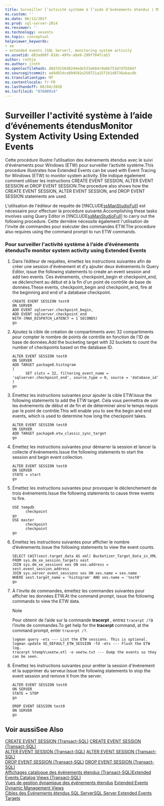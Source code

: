 ```yaml
---
title: Surveiller l’activité système à l’aide d’événements étendus | Microsoft Docs
ms.custom: ''
ms.date: 06/13/2017
ms.prod: sql-server-2014
ms.reviewer: ''
ms.technology: xevents
ms.topic: conceptual
helpviewer_keywords:
- xe
- extended events [SQL Server], monitoring system activity
ms.assetid: d83ad88f-818c-49fe-a9a9-299f704fca53
author: rothja
ms.author: jroth
ms.openlocfilehash: d847d156d8244ede533e684c9e6b753d7d7b5047
ms.sourcegitcommit: ad4d92dce894592a259721a1571b1d8736abacdb
ms.translationtype: MT
ms.contentlocale: fr-FR
ms.lasthandoff: 08/04/2020
ms.locfileid: "87600914"
---
```

# <a name="monitor-system-activity-using-extended-events"></a><span data-ttu-id="6329a-102">Surveiller l'activité système à l’aide d’événements étendus</span><span class="sxs-lookup"><span data-stu-id="6329a-102">Monitor System Activity Using Extended Events</span></span>
  <span data-ttu-id="6329a-103">Cette procédure illustre l’utilisation des événements étendus avec le suivi d'événements pour Windows (ETW) pour surveiller l’activité système.</span><span class="sxs-lookup"><span data-stu-id="6329a-103">This procedure illustrates how Extended Events can be used with Event Tracing for Windows (ETW) to monitor system activity.</span></span> <span data-ttu-id="6329a-104">Elle indique également comment utiliser les instructions CREATE EVENT SESSION, ALTER EVENT SESSION et DROP EVENT SESSION.</span><span class="sxs-lookup"><span data-stu-id="6329a-104">The procedure also shows how the CREATE EVENT SESSION, ALTER EVENT SESSION, and DROP EVENT SESSION statements are used.</span></span>  
  
 <span data-ttu-id="6329a-105">L’utilisation de l'éditeur de requête de [!INCLUDE[ssManStudioFull](../../includes/ssmanstudiofull-md.md)] est nécessaire pour effectuer la procédure suivante.</span><span class="sxs-lookup"><span data-stu-id="6329a-105">Accomplishing these tasks involves using Query Editor in [!INCLUDE[ssManStudioFull](../../includes/ssmanstudiofull-md.md)] to carry out the following procedure.</span></span> <span data-ttu-id="6329a-106">Cette dernière nécessite également l'utilisation de l'invite de commandes pour exécuter des commandes ETW.</span><span class="sxs-lookup"><span data-stu-id="6329a-106">The procedure also requires using the command prompt to run ETW commands.</span></span>  
  
### <a name="to-monitor-system-activity-using-extended-events"></a><span data-ttu-id="6329a-107">Pour surveiller l'activité système à l’aide d’événements étendus</span><span class="sxs-lookup"><span data-stu-id="6329a-107">To monitor system activity using Extended Events</span></span>  
  
1.  <span data-ttu-id="6329a-108">Dans l’éditeur de requêtes, émettez les instructions suivantes afin de créer une session d'événement et d’y ajouter deux événements.</span><span class="sxs-lookup"><span data-stu-id="6329a-108">In Query Editor, issue the following statements to create an event session and add two events.</span></span> <span data-ttu-id="6329a-109">Ces événements, checkpoint_begin et checkpoint_end, se déclenchent au début et à la fin d'un point de contrôle de base de données.</span><span class="sxs-lookup"><span data-stu-id="6329a-109">These events, checkpoint_begin and checkpoint_end, fire at the beginning and end of a database checkpoint.</span></span>  
  
    ```  
    CREATE EVENT SESSION test0  
    ON SERVER  
    ADD EVENT sqlserver.checkpoint_begin,  
    ADD EVENT sqlserver.checkpoint_end  
    WITH (MAX_DISPATCH_LATENCY = 1 SECONDS)  
    go  
    ```  
  
2.  <span data-ttu-id="6329a-110">Ajoutez la cible de création de compartiments avec 32 compartiments pour compter le nombre de points de contrôle en fonction de l'ID de base de données.</span><span class="sxs-lookup"><span data-stu-id="6329a-110">Add the bucketing target with 32 buckets to count the number of checkpoints based on the database ID.</span></span>  
  
    ```  
    ALTER EVENT SESSION test0  
    ON SERVER  
    ADD TARGET package0.histogram  
    (  
          SET slots = 32, filtering_event_name = 'sqlserver.checkpoint_end', source_type = 0, source = 'database_id'  
    )  
    go  
    ```  
  
3.  <span data-ttu-id="6329a-111">Émettez les instructions suivantes pour ajouter la cible ETW.</span><span class="sxs-lookup"><span data-stu-id="6329a-111">Issue the following statements to add the ETW target.</span></span> <span data-ttu-id="6329a-112">Cela vous permettra de voir les événements de début et de fin et de déterminer ainsi le temps requis par le point de contrôle.</span><span class="sxs-lookup"><span data-stu-id="6329a-112">This will enable you to see the begin and end events, which is used to determine how long the checkpoint takes.</span></span>  
  
    ```  
    ALTER EVENT SESSION test0  
    ON SERVER  
    ADD TARGET package0.etw_classic_sync_target  
    go  
    ```  
  
4.  <span data-ttu-id="6329a-113">Émettez les instructions suivantes pour démarrer la session et lancer la collecte d'événements.</span><span class="sxs-lookup"><span data-stu-id="6329a-113">Issue the following statements to start the session and begin event collection.</span></span>  
  
    ```  
    ALTER EVENT SESSION test0  
    ON SERVER  
    STATE = start  
    go  
    ```  
  
5.  <span data-ttu-id="6329a-114">Émettez les instructions suivantes pour provoquer le déclenchement de trois événements.</span><span class="sxs-lookup"><span data-stu-id="6329a-114">Issue the following statements to cause three events to fire.</span></span>  
  
    ```  
    USE tempdb  
          checkpoint  
    go  
    USE master  
          checkpoint  
          checkpoint  
    go  
    ```  
  
6.  <span data-ttu-id="6329a-115">Émettez les instructions suivantes pour afficher le nombre d’événements.</span><span class="sxs-lookup"><span data-stu-id="6329a-115">Issue the following statements to view the event counts.</span></span>  
  
    ```  
    SELECT CAST(xest.target_data AS xml) Bucketizer_Target_Data_in_XML  
    FROM sys.dm_xe_session_targets xest  
    JOIN sys.dm_xe_sessions xes ON xes.address = xest.event_session_address  
    JOIN sys.server_event_sessions ses ON xes.name = ses.name  
    WHERE xest.target_name = 'histogram' AND xes.name = 'test0'  
    go  
    ```  
  
7.  <span data-ttu-id="6329a-116">À l'invite de commandes, émettez les commandes suivantes pour afficher les données ETW.</span><span class="sxs-lookup"><span data-stu-id="6329a-116">At the command prompt, issue the following commands to view the ETW data.</span></span>  
  
    > [!NOTE]  
    >  <span data-ttu-id="6329a-117">Pour obtenir de l’aide sur la commande **tracerpt** , entrez `tracerpt /?`à l’invite de commandes.</span><span class="sxs-lookup"><span data-stu-id="6329a-117">To get help for the **tracerpt** command, at the command prompt, enter `tracerpt /?`.</span></span>  
  
    ```  
    logman query -ets --- List the ETW sessions. This is optional.  
    logman update XE_DEFAULT_ETW_SESSION -fd -ets --- Flush the ETW log.  
    tracerpt %temp%\xeetw.etl -o xeetw.txt --- Dump the events so they can be seen.  
    ```  
  
8.  <span data-ttu-id="6329a-118">Émettez les instructions suivantes pour arrêter la session d'événement et la supprimer du serveur.</span><span class="sxs-lookup"><span data-stu-id="6329a-118">Issue the following statements to stop the event session and remove it from the server.</span></span>  
  
    ```  
    ALTER EVENT SESSION test0  
    ON SERVER  
    STATE = STOP  
    go  
  
    DROP EVENT SESSION test0  
    ON SERVER  
    go  
    ```  
  
## <a name="see-also"></a><span data-ttu-id="6329a-119">Voir aussi</span><span class="sxs-lookup"><span data-stu-id="6329a-119">See Also</span></span>  
 <span data-ttu-id="6329a-120">[CREATE EVENT SESSION &#40;Transact-SQL&#41;](/sql/t-sql/statements/create-event-session-transact-sql) </span><span class="sxs-lookup"><span data-stu-id="6329a-120">[CREATE EVENT SESSION &#40;Transact-SQL&#41;](/sql/t-sql/statements/create-event-session-transact-sql) </span></span>  
 <span data-ttu-id="6329a-121">[ALTER EVENT SESSION &#40;Transact-SQL&#41;](/sql/t-sql/statements/alter-event-session-transact-sql) </span><span class="sxs-lookup"><span data-stu-id="6329a-121">[ALTER EVENT SESSION &#40;Transact-SQL&#41;](/sql/t-sql/statements/alter-event-session-transact-sql) </span></span>  
 <span data-ttu-id="6329a-122">[DROP EVENT SESSION &#40;Transact-SQL&#41;](/sql/t-sql/statements/drop-event-session-transact-sql) </span><span class="sxs-lookup"><span data-stu-id="6329a-122">[DROP EVENT SESSION &#40;Transact-SQL&#41;](/sql/t-sql/statements/drop-event-session-transact-sql) </span></span>  
 [<span data-ttu-id="6329a-123">Affichages catalogue des événements étendus &#40;Transact-SQL&#41;</span><span class="sxs-lookup"><span data-stu-id="6329a-123">Extended Events Catalog Views &#40;Transact-SQL&#41;</span></span>](/sql/relational-databases/system-catalog-views/extended-events-catalog-views-transact-sql)  
 <span data-ttu-id="6329a-124">[Vues de gestion dynamique des événements étendus](../views/views.md) </span><span class="sxs-lookup"><span data-stu-id="6329a-124">[Extended Events Dynamic Management Views](../views/views.md) </span></span>  
 [<span data-ttu-id="6329a-125">Cibles des Événements étendus SQL Server</span><span class="sxs-lookup"><span data-stu-id="6329a-125">SQL Server Extended Events Targets</span></span>](../../database-engine/sql-server-extended-events-targets.md)  
  
  
